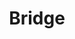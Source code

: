 ---
layout: default
title: Bridge
modified:
categories: structural
excerpt:
tags: []
image:
  feature:
  teaser: nav/400X250.png
  thumb:
---